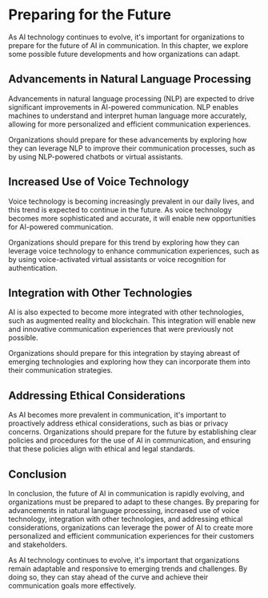 Preparing for the Future
==================================================================

As AI technology continues to evolve, it's important for organizations to prepare for the future of AI in communication. In this chapter, we explore some possible future developments and how organizations can adapt.

Advancements in Natural Language Processing
-------------------------------------------

Advancements in natural language processing (NLP) are expected to drive significant improvements in AI-powered communication. NLP enables machines to understand and interpret human language more accurately, allowing for more personalized and efficient communication experiences.

Organizations should prepare for these advancements by exploring how they can leverage NLP to improve their communication processes, such as by using NLP-powered chatbots or virtual assistants.

Increased Use of Voice Technology
---------------------------------

Voice technology is becoming increasingly prevalent in our daily lives, and this trend is expected to continue in the future. As voice technology becomes more sophisticated and accurate, it will enable new opportunities for AI-powered communication.

Organizations should prepare for this trend by exploring how they can leverage voice technology to enhance communication experiences, such as by using voice-activated virtual assistants or voice recognition for authentication.

Integration with Other Technologies
-----------------------------------

AI is also expected to become more integrated with other technologies, such as augmented reality and blockchain. This integration will enable new and innovative communication experiences that were previously not possible.

Organizations should prepare for this integration by staying abreast of emerging technologies and exploring how they can incorporate them into their communication strategies.

Addressing Ethical Considerations
---------------------------------

As AI becomes more prevalent in communication, it's important to proactively address ethical considerations, such as bias or privacy concerns. Organizations should prepare for the future by establishing clear policies and procedures for the use of AI in communication, and ensuring that these policies align with ethical and legal standards.

Conclusion
----------

In conclusion, the future of AI in communication is rapidly evolving, and organizations must be prepared to adapt to these changes. By preparing for advancements in natural language processing, increased use of voice technology, integration with other technologies, and addressing ethical considerations, organizations can leverage the power of AI to create more personalized and efficient communication experiences for their customers and stakeholders.

As AI technology continues to evolve, it's important that organizations remain adaptable and responsive to emerging trends and challenges. By doing so, they can stay ahead of the curve and achieve their communication goals more effectively.

